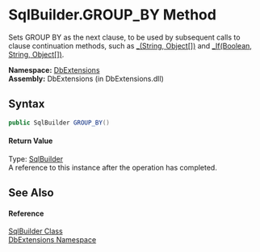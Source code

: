 SqlBuilder.GROUP_BY Method
==========================
Sets GROUP BY as the next clause, to be used by subsequent calls to clause continuation methods, such as [_(String, Object[])][1] and [_If(Boolean, String, Object[])][2].

**Namespace:** [DbExtensions][3]  
**Assembly:** DbExtensions (in DbExtensions.dll)

Syntax
------

```csharp
public SqlBuilder GROUP_BY()
```

#### Return Value
Type: [SqlBuilder][4]  
A reference to this instance after the operation has completed.

See Also
--------

#### Reference
[SqlBuilder Class][4]  
[DbExtensions Namespace][3]  

[1]: _.md
[2]: _If.md
[3]: ../README.md
[4]: README.md